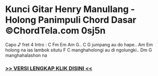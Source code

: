 
 # Kunci Gitar Henry Manullang - Holong Panimpuli Chord Dasar ©ChordTela.com 0sj5n


Capo ♪ fret 4 Intro : C Fm Em Am G.. C G jumpang au do hape.. Am Em holong na ias lambok situtu F C manghaholongi au di ngolungki.. Dm G manghahalashon na

###  <a href="https://shortlighzx.web.app?sq=Kunci Gitar Henry Manullang - Holong Panimpuli Chord Dasar ©ChordTela.com"> >> VERSI LENGKAP KLIK DISINI << </a>
